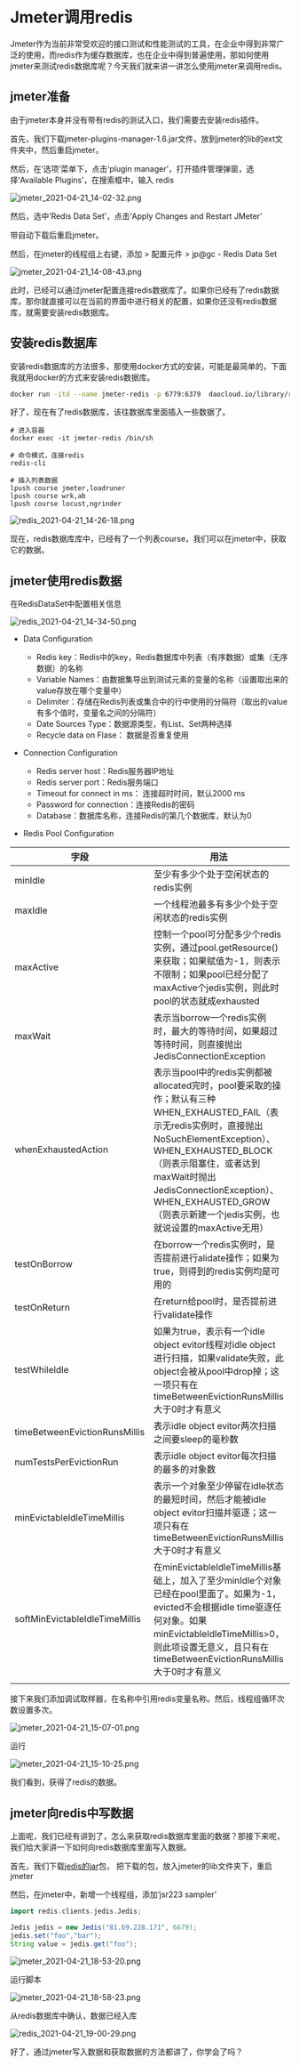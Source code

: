 # Jmeter调用redis

 Jmeter作为当前非常受欢迎的接口测试和性能测试的工具，在企业中得到非常广泛的使用，而redis作为缓存数据库，也在企业中得到普遍使用，那如何使用jmeter来测试redis数据库呢？今天我们就来讲一讲怎么使用jmeter来调用redis。

## jmeter准备

由于jmeter本身并没有带有redis的测试入口，我们需要去安装redis插件。

首先，我们下载jmeter-plugins-manager-1.6.jar文件，放到jmeter的lib的ext文件夹中，然后重启jmeter。

然后，在‘选项’菜单下，点击‘plugin manager’，打开插件管理弹窗，选择‘Available Plugins’，在搜索框中，输入 redis

![jmeter_2021-04-21_14-02-32.png](./image/jmeter_2021-04-21_14-02-32.png)

然后，选中‘Redis Data Set’，点击‘Apply Changes and Restart JMeter’

带自动下载后重启jmeter。

然后，在jmeter的线程组上右键，添加 > 配置元件 > jp@gc - Redis Data Set

![jmeter_2021-04-21_14-08-43.png](./image/jmeter_2021-04-21_14-08-43.png)

此时，已经可以通过jmeter配置连接redis数据库了。如果你已经有了redis数据库，那你就直接可以在当前的界面中进行相关的配置，如果你还没有redis数据库，就需要安装redis数据库。

## 安装redis数据库

安装redis数据库的方法很多，那使用docker方式的安装，可能是最简单的，下面我就用docker的方式来安装redis数据库。

```sh
docker run -itd --name jmeter-redis -p 6779:6379  daocloud.io/library/redis:3.2.8-alpine redis-server --appendonly yes
```

好了，现在有了redis数据库，该往数据库里面插入一些数据了。

```shell
# 进入容器
docker exec -it jmeter-redis /bin/sh

# 命令模式，连接redis
redis-cli

# 插入列表数据
lpush course jmeter,loadruner
lpush course wrk,ab
lpush course locust,ngrinder
```

![redis_2021-04-21_14-26-18.png](./image/redis_2021-04-21_14-26-18.png)

现在，redis数据库库中，已经有了一个列表course，我们可以在jmeter中，获取它的数据。

## jmeter使用redis数据

在RedisDataSet中配置相关信息

![redis_2021-04-21_14-34-50.png](./image/redis_2021-04-21_14-34-50.png)

+ Data Configuration
  + Redis key：Redis中的key，Redis数据库中列表（有序数据）或集（无序数据）的名称
  + Variable Names：由数据集导出到测试元素的变量的名称（设置取出来的value存放在哪个变量中）
  + Delimiter：存储在Redis列表或集合中的行中使用的分隔符（取出的value有多个值时，变量名之间的分隔符）
  + Date Sources Type：数据源类型，有List、Set两种选择
  + Recycle data on Flase： 数据是否重复使用

+ Connection Configuration
  + Redis server host：Redis服务器IP地址
  + Redis server port：Redis服务端口
  + Timeout for connect in ms： 连接超时时间，默认2000 ms
  + Password for connection：连接Redis的密码
  + Database：数据库名称，连接Redis的第几个数据库，默认为0
+ Redis Pool Configuration

| 字段                           | 用法                                                         | 默认值 |
| ------------------------------ | ------------------------------------------------------------ | ------ |
| minIdle                        | 至少有多少个处于空闲状态的redis实例                          | 0      |
| maxIdle                        | 一个线程池最多有多少个处于空闲状态的redis实例                | 10     |
| maxActive                      | 控制一个pool可分配多少个redis实例，通过pool.getResource()来获取；如果赋值为-1，则表示不限制；如果pool已经分配了maxActive个jedis实例，则此时pool的状态就成exhausted | 20     |
| maxWait                        | 表示当borrow一个redis实例时，最大的等待时间，如果超过等待时间，则直接抛出JedisConnectionException | 30000  |
| whenExhaustedAction            | 表示当pool中的redis实例都被allocated完时，pool要采取的操作；默认有三种WHEN_EXHAUSTED_FAIL（表示无redis实例时，直接抛出NoSuchElementException）、WHEN_EXHAUSTED_BLOCK（则表示阻塞住，或者达到maxWait时抛出JedisConnectionException）、WHEN_EXHAUSTED_GROW（则表示新建一个jedis实例，也就说设置的maxActive无用） | GROW   |
| testOnBorrow                   | 在borrow一个redis实例时，是否提前进行alidate操作；如果为true，则得到的redis实例均是可用的 | False  |
| testOnReturn                   | 在return给pool时，是否提前进行validate操作                   | False  |
| testWhileIdle                  | 如果为true，表示有一个idle object evitor线程对idle object进行扫描，如果validate失败，此object会被从pool中drop掉；这一项只有在timeBetweenEvictionRunsMillis大于0时才有意义 | False  |
| timeBetweenEvictionRunsMillis  | 表示idle object evitor两次扫描之间要sleep的毫秒数            | 30000  |
| numTestsPerEvictionRun         | 表示idle object evitor每次扫描的最多的对象数                 | 0      |
| minEvictableIdleTimeMillis     | 表示一个对象至少停留在idle状态的最短时间，然后才能被idle object evitor扫描并驱逐；这一项只有在timeBetweenEvictionRunsMillis大于0时才有意义 | 60000  |
| softMinEvictableIdleTimeMillis | 在minEvictableIdleTimeMillis基础上，加入了至少minIdle个对象已经在pool里面了。如果为-1，evicted不会根据idle time驱逐任何对象。如果minEvictableIdleTimeMillis>0，则此项设置无意义，且只有在timeBetweenEvictionRunsMillis大于0时才有意义 | 60000  |
|                                |                                                              |        |

接下来我们添加调试取样器，在名称中引用redis变量名称。然后，线程组循环次数设置多次。

![jmeter_2021-04-21_15-07-01.png](./image/jmeter_2021-04-21_15-07-01.png)

运行

![jmeter_2021-04-21_15-10-25.png](./image/jmeter_2021-04-21_15-10-25.png)

我们看到，获得了redis的数据。

## jmeter向redis中写数据

上面呢，我们已经有讲到了，怎么来获取redis数据库里面的数据？那接下来呢，我们给大家讲一下如何向redis数据库里面写入数据。

首先，我们下载[jedis的jar](https://repo1.maven.org/maven2/redis/clients/jedis/3.6.0/jedis-3.6.0.jar)包， 把下载的包，放入jmeter的lib文件夹下，重启jmeter

然后，在jmeter中，新增一个线程组，添加‘jsr223 sampler’

```groovy
import redis.clients.jedis.Jedis;

Jedis jedis = new Jedis("81.69.228.171", 6679);
jedis.set("foo","bar");
String value = jedis.get("foo");
```

 ![jmeter_2021-04-21_18-53-20.png](./image/jmeter_2021-04-21_18-53-20.png)

运行脚本

![jmeter_2021-04-21_18-58-23.png](./image/jmeter_2021-04-21_18-58-23.png)

从redis数据库中确认，数据已经入库

![redis_2021-04-21_19-00-29.png](./image/redis_2021-04-21_19-00-29.png)

好了，通过jmeter写入数据和获取数据的方法都讲了，你学会了吗？